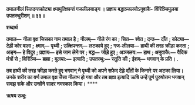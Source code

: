 **तमालनीलं सितदन्तकोट्या** **क्ष्मामुत्क्षिपन्तं गजलीलयाङ्ग ।** **प्रज्ञाय बद्धाञ्जलयोऽनुवाकै-** **र्विरिञ्चिमुलया उपतस्थुरीशम् ॥ ३३॥** 

**शब्दार्थ** 

**तमाल—** **नीला वृक्ष जिसका नाम तमाल है** **; नीलम्—** **नीले रंग का** **; सित—** **श्वेत** **; दन्त—** **दाँत** **; कोट्या—** **टेढ़ी कोर वाला** **;** **क्ष्माम्—** **पृथ्वी** **; उत्क्षिपन्तम्—** **लटकाये हुए** **; गज-लीलया—** **हाथी की तरह क्रीड़ा करता** **; अङ्ग—** **हे विदुर** **; प्रज्ञाय—** **इसे जान** **लेने पर** **; बद्ध—** **जोड़े हुए** **; अञ्जलय:—** **हाथ** **; अनुवाकै:—** **वैदिक मंत्रों से** **; विरिञ्चि—** **ब्रह्मा** **; मुलया:—** **इत्यादि** **; उपतस्थु:—** **स्तुति** **की** **; ईशम्—** **भगवान् के प्रति।** **.** 

**तब हाथी की तरह क्रीड़ा करते हुए भगवान् ने पृथ्वी को अपने सफेद टेढ़े दाँतों के किनारे** **पर अटका लिया। उनके शरीर का वर्ण तमाल वृक्ष जैसा नीलाभ हो गया और तब ब्रह्मा इत्यादि** **ऋषि उन्हें पूर्ण पुरुषोत्तम भगवान् समझ सके और उन्होंने सादर नमस्कार किया।** **** 

**ऋषय ऊचु:** 
